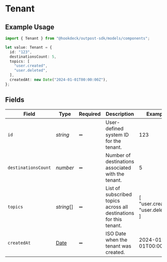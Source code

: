 # Tenant

## Example Usage

```typescript
import { Tenant } from "@hookdeck/outpost-sdk/models/components";

let value: Tenant = {
  id: "123",
  destinationsCount: 5,
  topics: [
    "user.created",
    "user.deleted",
  ],
  createdAt: new Date("2024-01-01T00:00:00Z"),
};
```

## Fields

| Field                                                                                         | Type                                                                                          | Required                                                                                      | Description                                                                                   | Example                                                                                       |
| --------------------------------------------------------------------------------------------- | --------------------------------------------------------------------------------------------- | --------------------------------------------------------------------------------------------- | --------------------------------------------------------------------------------------------- | --------------------------------------------------------------------------------------------- |
| `id`                                                                                          | *string*                                                                                      | :heavy_minus_sign:                                                                            | User-defined system ID for the tenant.                                                        | 123                                                                                           |
| `destinationsCount`                                                                           | *number*                                                                                      | :heavy_minus_sign:                                                                            | Number of destinations associated with the tenant.                                            | 5                                                                                             |
| `topics`                                                                                      | *string*[]                                                                                    | :heavy_minus_sign:                                                                            | List of subscribed topics across all destinations for this tenant.                            | [<br/>"user.created",<br/>"user.deleted"<br/>]                                                |
| `createdAt`                                                                                   | [Date](https://developer.mozilla.org/en-US/docs/Web/JavaScript/Reference/Global_Objects/Date) | :heavy_minus_sign:                                                                            | ISO Date when the tenant was created.                                                         | 2024-01-01T00:00:00Z                                                                          |